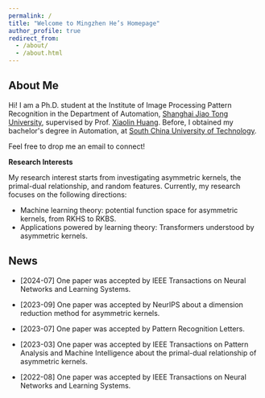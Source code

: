 ```yaml
---
permalink: /
title: "Welcome to Mingzhen He’s Homepage"
author_profile: true
redirect_from: 
  - /about/
  - /about.html
---
```

**About Me**
------
Hi! I am a Ph.D. student at the Institute of Image Processing Pattern Recognition in the Department of Automation, [Shanghai Jiao Tong University](https://en.sjtu.edu.cn/), supervised by Prof. [Xiaolin Huang](http://www.pami.sjtu.edu.cn/en/xiaolin). Before, I obtained my bachelor's degree in Automation, at [South China University of Technology](https://www.scut.edu.cn/en/).

Feel free to drop me an email to connect!

**Research Interests**

My research interest starts from investigating asymmetric kernels, the primal-dual relationship, and random features. 
Currently, my research focuses on the following directions:
- Machine learning theory: potential function space for asymmetric kernels, from RKHS to RKBS.
- Applications powered by learning theory: Transformers understood by asymmetric kernels.

**News**
------
* [2024-07] One paper was accepted by IEEE Transactions on Neural Networks and Learning Systems.
  
* [2023-09] One paper was accepted by NeurIPS about a dimension reduction method for asymmetric kernels.
  
* [2023-07] One paper was accepted by Pattern Recognition Letters.
  
* [2023-03] One paper was accepted by IEEE Transactions on Pattern Analysis and Machine Intelligence about the primal-dual relationship of asymmetric kernels.
  
* [2022-08] One paper was accepted by IEEE Transactions on Neural Networks and Learning Systems.
